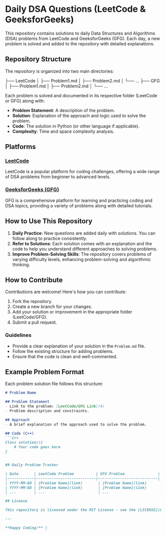 # Daily DSA Questions (LeetCode & GeeksforGeeks)

This repository contains solutions to daily Data Structures and Algorithms (DSA) problems from LeetCode and GeeksforGeeks (GFG). Each day, a new problem is solved and added to the repository with detailed explanations.

## Repository Structure

The repository is organized into two main directories:


├── LeetCode │ ├── Problem1.md │ ├── Problem2.md │ └── ... ├── GFG │ ├── Problem1.md │ ├── Problem2.md │ └── ...


Each problem is solved and documented in its respective folder (LeetCode or GFG) along with:
- **Problem Statement**: A description of the problem.
- **Solution**: Explanation of the approach and logic used to solve the problem.
- **Code**: The solution in Python (or other language if applicable).
- **Complexity**: Time and space complexity analysis.

## Platforms

### [LeetCode](https://leetcode.com/)
LeetCode is a popular platform for coding challenges, offering a wide range of DSA problems from beginner to advanced levels. 

### [GeeksforGeeks (GFG)](https://www.geeksforgeeks.org/)
GFG is a comprehensive platform for learning and practicing coding and DSA topics, providing a variety of problems along with detailed tutorials.

## How to Use This Repository

1. **Daily Practice**: New questions are added daily with solutions. You can follow along to practice consistently.
2. **Refer to Solutions**: Each solution comes with an explanation and the code to help you understand different approaches to solving problems.
3. **Improve Problem-Solving Skills**: The repository covers problems of varying difficulty levels, enhancing problem-solving and algorithmic thinking.

## How to Contribute

Contributions are welcome! Here's how you can contribute:
1. Fork the repository.
2. Create a new branch for your changes.
3. Add your solution or improvement in the appropriate folder (LeetCode/GFG).
4. Submit a pull request.

### Guidelines
- Provide a clear explanation of your solution in the `Problem.md` file.
- Follow the existing structure for adding problems.
- Ensure that the code is clean and well-commented.

## Example Problem Format

Each problem solution file follows this structure:

```markdown
# Problem Name

## Problem Statement
- Link to the problem: [LeetCode/GFG Link](#)
- Problem description and constraints.

## Approach
- A brief explanation of the approach used to solve the problem.

## Code (C++)
```C++
Class solution(){
    # Your code goes here
}


## Daily Problem Tracker

| Date       | LeetCode Problem          | GFG Problem               |
|------------|---------------------------|---------------------------|
| YYYY-MM-DD | [Problem Name](link)       | [Problem Name](link)      |
| YYYY-MM-DD | [Problem Name](link)       | [Problem Name](link)      |
| ...        | ...                        | ...                       |

## License

This repository is licensed under the MIT License - see the [LICENSE](LICENSE) file for details.

---

**Happy Coding!** 🎉

